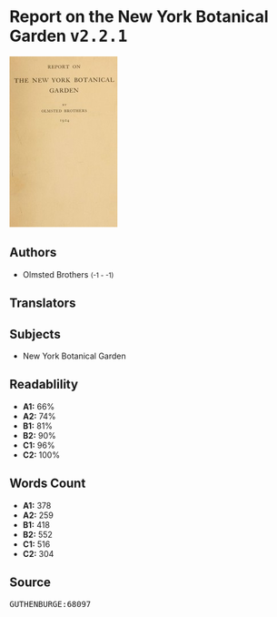 # Report on the New York Botanical Garden <kbd>v2.2.1</kbd>

![](./cover.medium.jpg "")

## Authors


 - Olmsted Brothers <small>(-1 - -1)</small>

## Translators



## Subjects


 - New York Botanical Garden

## Readablility


 - **A1:** 66%
 - **A2:** 74%
 - **B1:** 81%
 - **B2:** 90%
 - **C1:** 96%
 - **C2:** 100%

## Words Count


 - **A1:** 378
 - **A2:** 259
 - **B1:** 418
 - **B2:** 552
 - **C1:** 516
 - **C2:** 304

## Source


<kbd>GUTHENBURGE:68097</kbd>
